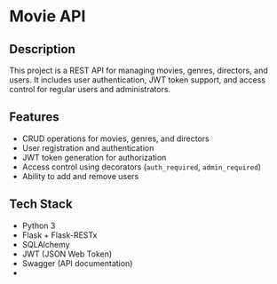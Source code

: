 # Movie API  

## Description  
This project is a REST API for managing movies, genres, directors, and users. It includes user authentication, JWT token support, and access control for regular users and administrators.  

## Features  
- CRUD operations for movies, genres, and directors  
- User registration and authentication  
- JWT token generation for authorization  
- Access control using decorators (`auth_required`, `admin_required`)  
- Ability to add and remove users  

## Tech Stack  
- Python 3  
- Flask + Flask-RESTx  
- SQLAlchemy  
- JWT (JSON Web Token)  
- Swagger (API documentation) 
- 